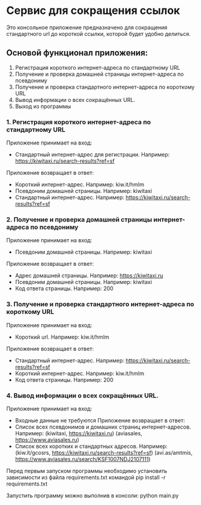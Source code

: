 # Сервис для сокращения ссылок
Это консольное приложение предназначено для сокращения стандартного url до короткой ссылки, 
которой будет удобно делиться.

## Основой функционал приложения:

1. Регистрация короткого интернет-адреса по стандартному URL
2. Получение и проверка домашней страницы интернет-адреса по псевдониму
3. Получение и проверка стандартного интернет-адреса по короткому URL
4. Вывод информации о всех сокращённых URL.
5. Выход из программы

### 1. Регистрация короткого интернет-адреса по стандартному URL
Приложение принимает на вход:
- Стандартный интернет-адрес для регистрации.
Например: https://kiwitaxi.ru/search-results?ref=sf

Приложение возвращает в ответ:
- Короткий интернет-адрес. Например: kiw.it/hmlm
- Псевдоним домашней страницы. Например: kiwitaxi
- Стандартный интернет-адрес. Например: https://kiwitaxi.ru/search-results?ref=sf


### 2. Получение и проверка домашней страницы интернет-адреса по псевдониму
Приложение принимает на вход:
- Псевдоним домашней страницы. Например: kiwitaxi

Приложение возвращает в ответ:
- Адрес домашней страницы. Например: https://kiwitaxi.ru
- Псевдоним домашней страницы. Например: kiwitaxi
- Код ответа страницы. Например: 200


### 3. Получение и проверка стандартного интернет-адреса по короткому URL
Приложение принимает на вход:
- Короткий url. Например: kiw.it/hmlm

Приложение возвращает в ответ:
- Стандартный интернет-адрес. Например: https://kiwitaxi.ru/search-results?ref=sf
- Короткий интернет-адрес. Например: kiw.it/hmlm
- Код ответа страницы. Например: 200


### 4. Вывод информации о всех сокращённых URL.
Приложение принимает на вход:
- Входные данные не требуются
Приложение возвращает в ответ:
- Список всех псевдонимов и домашних страниц интернет-адресов.
Например: (kiwitaxi, https://kiwitaxi.ru)
          (aviasales, https://www.aviasales.ru)
- Список всех коротких и стандартных адресов.
Например:
  (kiw.it/gcosrs, https://kiwitaxi.ru/search-results?ref=sf)
  (avi.as/amtmis, https://www.aviasales.ru/search/KSF1007NDJ2107111)



Перед первым запуском программы необходимо установить зависимости из файла requirements.txt
командой pip install -r requirements.txt

Запустить программу можно выполнив в консоли: python main.py

